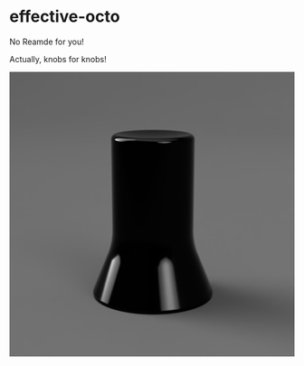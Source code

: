 # effective-octo

No Reamde for you!

Actually, knobs for knobs!

![Picture of FnCoder knob](images/Knob_v4a_2020-Mar-06_10-24-31PM-000_CustomizedView25058402077.png)